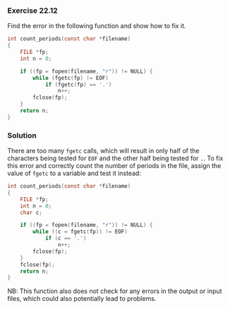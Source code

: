 ### Exercise 22.12

Find the error in the following function and show how to fix it.

```c
int count_periods(const char *filename)
{
    FILE *fp;
    int n = 0;

    if ((fp = fopen(filename, "r")) != NULL) {
        while (fgetc(fp) != EOF)
            if (fgetc(fp) == '.')
                n++;
        fclose(fp);
    }
    return n;
}
```

### Solution

There are too many `fgetc` calls, which will result in only half of the
characters being tested for `EOF` and the other half being tested for `.`. To
fix this error and correctly count the number of periods in the file, assign the
value of `fgetc` to a variable and test it instead:

```c
int count_periods(const char *filename)
{
    FILE *fp;
    int n = 0;
    char c;

    if ((fp = fopen(filename, "r")) != NULL) {
        while ((c = fgetc(fp)) != EOF)
            if (c == '.')
                n++;
        fclose(fp);
    }
    fclose(fp);
    return n;
}
```

NB: This function also does not check for any errors in the output or input
files, which could also potentially lead to problems.
